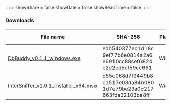 +++
showShare = false
showDate = false
showReadTime = false
+++

### Downloads

<table>
  <thead>
    <tr>
      <th>File name</th>
      <th>SHA-256</th>
      <th>Platform</th>
      <th>Release Date</th>
      <th>Size</th>
    </tr>
  </thead>
  <tbody>
    <tr>
      <td><a href="/DbBuddy_v0.1.1_windows.exe">DbBuddy_v0.1.1_windows.exe</a></td>
      <td>edb540377eb1d18c<br>9ef77b6e0814a2a6<br>e6910cc88cef6824<br>c2d2ed5cf59ce661</td>
      <td>Windows</td>
      <td>2023-12-30</td>
      <td>1.84 MB</td>
    </tr>
    <tr>
      <td><a href="/InterSniffer_v1.0.1_installer_x64.msix">InterSniffer_v1.0.1_installer_x64.msix</a></td>
      <td>d55c068d7f9449b8<br>c1517e03da84b080<br>1d7e79be23a0c217<br>663fda32103ba8ff</td>
      <td>Windows</td>
      <td>2023-08-17</td>
      <td>43.8 MB</td>
    </tr>
  </tbody>
</table>
